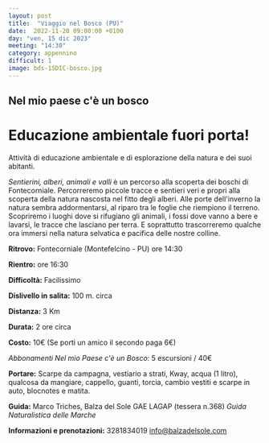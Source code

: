 ```yaml
---
layout: post
title:  "Viaggio nel Bosco (PU)"
date:  2022-11-20 09:00:00 +0100
day: "ven, 15 dic 2023"
meeting: "14:30"
category: appennino 
difficult: 1
image: bds-15DIC-bosco.jpg
---
```


## Nel mio paese c'è un bosco
# Educazione ambientale fuori porta! 

Attività di educazione ambientale e di esplorazione della natura e dei suoi abitanti.

*Sentierini, alberi, animali e valli* è un percorso alla scoperta dei boschi di Fontecorniale. Percorreremo piccole tracce e sentieri veri e propri alla scoperta della natura nascosta nel fitto degli alberi.
Alle porte dell'inverno la natura sembra addormentarsi, al riparo tra le foglie che riempiono il terreno. Scopriremo i luoghi dove si rifugiano gli animali, i fossi dove vanno a bere e lavarsi, le tracce che lasciano per terra.
E soprattutto trascorreremo qualche ora immersi nella natura selvatica e pacifica delle nostre colline.

**Ritrovo:** Fontecorniale (Montefelcino - PU) ore 14:30

**Rientro:** ore 16:30 

**Difficoltà:** Facilissimo 

**Dislivello in salita:**  100 m. circa

**Distanza:** 3 Km

**Durata:** 2 ore circa

**Costo:** 10€ (Se porti un amico il secondo paga 6€)

*Abbonamenti Nel mio Paese c'è un Bosco:* 5 escursioni / 40€

**Portare:** Scarpe da campagna, vestiario a strati, Kway, acqua (1 litro), qualcosa da mangiare, cappello, guanti, torcia, cambio vestiti e scarpe in auto, blocnotes e matita. 

**Guida:** Marco Triches, Balza del Sole GAE LAGAP (tessera n.368)
*Guida Naturalistica delle Marche*

**Informazioni e prenotazioni:** 3281834019 info@balzadelsole.com
